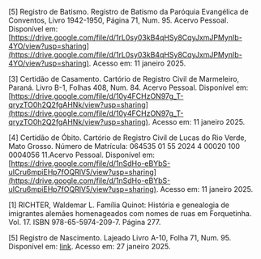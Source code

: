
[5] Registro de Batismo. Registro de Batismo da Paróquia Evangélica de Conventos, Livro 1942-1950, Página 71, Num. 95. Acervo Pessoal. Disponível em: [https://drive.google.com/file/d/1rL0sy03kB4qHSy8CqyJxmJPMynIb-4YO/view?usp=sharing](https://drive.google.com/file/d/1rL0sy03kB4qHSy8CqyJxmJPMynIb-4YO/view?usp=sharing). Acesso em: 11 janeiro 2025.

[3] Certidão de Casamento. Cartório de Registro Civil de Marmeleiro, Paraná. Livro B-1, Folhas 408, Num. 84. Acervo Pessoal. Disponível em: [https://drive.google.com/file/d/10y4FCHzON97g_T-qryzTO0h2Q2fgAHNk/view?usp=sharing](https://drive.google.com/file/d/10y4FCHzON97g_T-qryzTO0h2Q2fgAHNk/view?usp=sharing). Acesso em: 11 janeiro 2025.

[4] Certidão de Óbito. Cartório de Registro Civil de Lucas do Rio Verde, Mato Grosso. Número de Matrícula: 064535 01 55 2024 4 00020 100 0004056 11.Acervo Pessoal. Disponível em: [https://drive.google.com/file/d/1nSdHo-eBYbS-uICru6mpiEHp7fOQRlV5/view?usp=sharing](https://drive.google.com/file/d/1nSdHo-eBYbS-uICru6mpiEHp7fOQRlV5/view?usp=sharing). Acesso em: 11 janeiro 2025.

[1] RICHTER, Waldemar L. Família Quinot: História e genealogia de imigrantes alemães homenageados com nomes de ruas em Forquetinha. Vol. 17. ISBN 978-65-5974-209-7. Página 277.




[5] Registro de Nascimento. Lajeado Livro A-10, Folha 71, Num. 95. Disponível em: [link](link). Acesso em: 27 janeiro 2025.